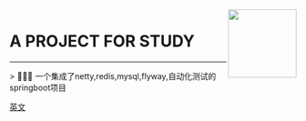 <img align="right" width="120" src="">

# A PROJECT FOR STUDY

<hr/>
> 🚀🚀🚀 一个集成了netty,redis,mysql,flyway,自动化测试的springboot项目

[英文]()
